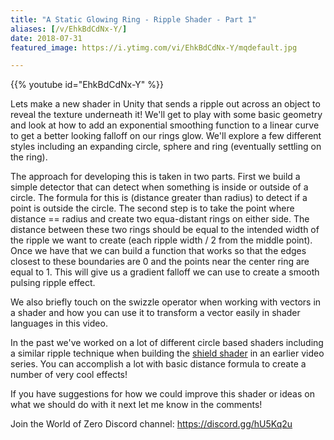 ```yaml
---
title: "A Static Glowing Ring - Ripple Shader - Part 1"
aliases: [/v/EhkBdCdNx-Y/]
date: 2018-07-31
featured_image: https://i.ytimg.com/vi/EhkBdCdNx-Y/mqdefault.jpg

---
```


{{% youtube id="EhkBdCdNx-Y" %}}

Lets make a new shader in Unity that sends a ripple out across an object to reveal the texture underneath it! We'll get to play with some basic geometry and look at how to add an exponential smoothing function to a linear curve to get a better looking falloff on our rings glow. We'll explore a few different styles including an expanding circle, sphere and ring (eventually settling on the ring).

The approach for developing this is taken in two parts. First we build a simple detector that can detect when something is inside or outside of a circle. The formula for this is (distance greater than radius) to detect if a point is outside the circle. The second step is to take the point where distance == radius and create two equa-distant rings on either side. The distance between these two rings should be equal to the intended width of the ripple we want to create (each ripple width / 2 from the middle point). Once we have that we can build a function that works so that the edges closest to these boundaries are 0 and the points near the center ring are equal to 1. This will give us a gradient falloff we can use to create a smooth pulsing ripple effect.

We also briefly touch on the swizzle operator when working with vectors in a shader and how you can use it to transform a vector easily in shader languages in this video.

In the past we've worked on a lot of different circle based shaders including a similar ripple technique when building the [shield shader](https://www.youtube.com/watch?v=NeZcAYJdkv4&list=PLEwYhelKHmihp8GNb-XXWE5VhqikYwluj&index=1) in an earlier video series. You can accomplish a lot with basic distance formula to create a number of very cool effects!

If you have suggestions for how we could improve this shader or ideas on what we should do with it next let me know in the comments!

Join the World of Zero Discord channel: https://discord.gg/hU5Kq2u
